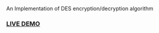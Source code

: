 An Implementation of DES encryption/decryption algorithm

### [LIVE DEMO](https://desalgo.netlify.app/)
